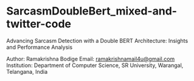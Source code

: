 # SarcasmDoubleBert_mixed-and-twitter-code
Advancing Sarcasm Detection with a Double BERT Architecture: Insights and Performance Analysis


Author: Ramakrishna Bodige
Email: ramakrishnamail4u@gmail.com
Institution: Department of Computer Science, SR University, Warangal, Telangana, India
